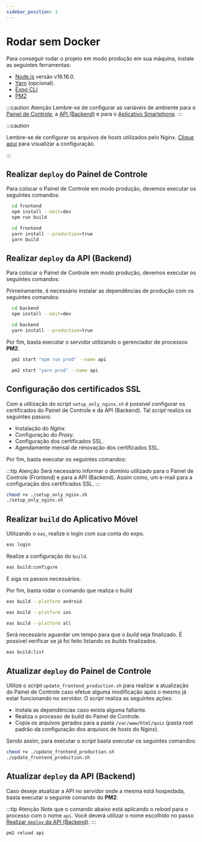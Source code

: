 ```yaml
---
sidebar_position: 3
---
```


# Rodar sem Docker

Para conseguir rodar o projeto em modo produção em sua máquina, instale as seguintes ferramentas:

- [Node.js](https://nodejs.org/en/) versão v16.16.0.
- [Yarn](https://classic.yarnpkg.com/lang/en/docs/install/#debian-stable) (opcional).
- [Expo CLI](https://docs.expo.dev/workflow/expo-cli/)
- [PM2](https://pm2.keymetrics.io/)

:::caution Atenção
Lembre-se de configurar as variáveis de ambiente para o [Painel de Controle](../environment_variables/frontend.md), a [API (Backend)](../environment_variables/backend.md) e para o [Aplicativo Smartphone](./../environment_variables/mobile.md).
:::

:::caution

Lembre-se de configurar os arquivos de _hosts_ utilizados pelo Nginx. [Clique aqui](./config_nginx.md) para visualizar a configuração.

:::

## Realizar `deploy` do Painel de Controle

Para colocar o Painel de Controle em modo produção, devemos executar os seguintes comandos:

```bash title="npm"
  cd frontend
  npm install --omit=dev
  npm run build
```

```bash title="yarn"
  cd frontend
  yarn install --production=true
  yarn build
```

## Realizar `deploy` da API (Backend)

Para colocar o Painel de Controle em modo produção, devemos executar os seguintes comandos:

Primeiramente, é necessário instalar as dependências de produção com os seguintes comandos:

```bash title="npm"
  cd backend
  npm install --omit=dev
```

```bash title="yarn"
  cd backend
  yarn install --production=true
```

Por fim, basta executar o servidor utilizando o gerenciador de processos **PM2**.

```bash title="npm"
  pm2 start "npm run prod" --name api
```

```bash title="yarn"
  pm2 start "yarn prod" --name api
```

## Configuração dos certificados SSL

Com a utilização do _script_ `setup_only_nginx.sh` é possivel configurar os certificados do Painel de Controle e da API (Backend). Tal _script_ realiza os seguintes passos:

- Instalação do _Nginx_.
- Configuração do _Proxy_.
- Configuração dos certificados SSL.
- Agendamente mensal de renovação dos certificados SSL.

Por fim, basta executar os seguintes comandos:

:::tip Atenção
Será necessário informar o domínio utilizado para o Painel de Controle (Frontend) e para a API (Backend). Assim como, um e-mail para a configuração dos certificados SSL.
:::

```bash title="setup_only_nginx.sh"
chmod +x ./setup_only_nginx.sh
./setup_only_nginx.sh
```

## Realizar `build` do Aplicativo Móvel

Utilizando o `eas`, realize o login com sua conta do expo.

```bash title="terminal"
eas login
```

Realize a configuração do `build`.

```bash title="terminal"
eas build:configure
```

E siga os passos necessários.

Por fim, basta rodar o comando que realiza o build

```bash title="Para Android"
eas build --platform android
```

```bash title="Para IOS"
eas build --platform ios
```

```bash title="Para ambos"
eas build --platform all
```

Será necessário aguardar um tempo para que o _build_ seja finalizado. É possível verificar se já foi feito listando os _builds_ finalizados.

```bash title="Listando os builds"
eas build:list
```

## Atualizar `deploy` do Painel de Controle

Utilize o _script_ `update_frontend_production.sh` para realizar a atualização do Painel de Controle caso efetue alguma modificação após o mesmo já estar funcionando no servidor. O _script_ realiza as seguintes ações:

- Instala as dependências caso exista alguma faltante.
- Realiza o processo de build do Painel de Controle.
- Copia os arquivos gerados para a pasta `/var/www/html/quiz` (pasta root padrão da configuração dos arquivos de _hosts_ do Nginx).

Sendo assim, para executar o _script_ basta executar os seguintes comandos:

```bash
chmod +x ./update_frontend_production.sh
./update_frontend_production.sh
```

## Atualizar `deploy` da API (Backend)

Caso deseje atualizar a API no servidor onde a mesma está hospedada, basta executar o seguinte comando do **PM2**:

:::tip Atenção
Note que o comando abaixo está aplicando o _reload_ para o processo com o nome `api`. Você deverá utilizar o nome escolhido no passo [Realizar `deploy` da API (Backend)](#realizar-deploy-da-api-backend).
:::

```bash
pm2 reload api
```
